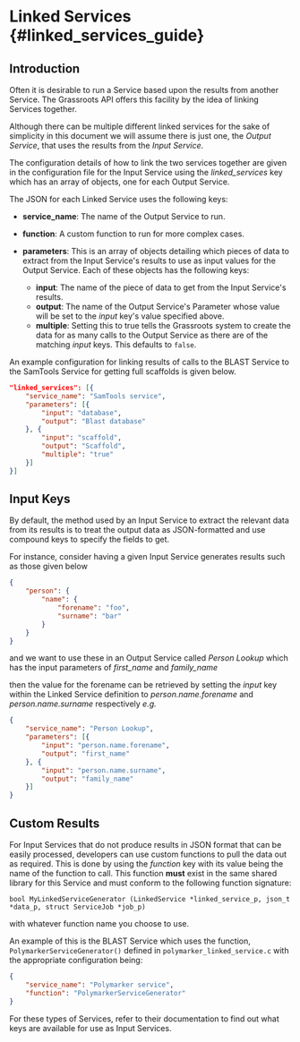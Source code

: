 ﻿# Linked Services {#linked_services_guide}

## Introduction 

Often it is desirable to run a Service based upon the results from another Service. The Grassroots API offers this facility by the idea of linking Services together. 

Although there can be multiple different linked services for the sake of simplicity in this document we will assume there is just one, the *Output Service*, that uses the results from the *Input Service*.

The configuration details of how to link the two services together are given in the configuration file for the Input Service using the *linked_services* key which has an array of objects, one for each Output Service.

The JSON for each Linked Service uses the following keys:

 * **service_name**: The name of the Output Service to run.
 * **function**: A custom function to run for more complex cases.
 * **parameters**: This is an array of objects detailing which pieces of data to extract from the Input Service's results to use as input values for the Output Service. Each of these objects has the following keys:
    
    * **input**: The name of the piece of data to get from the Input Service's results.
    * **output**: The name of the Output Service's Parameter whose value will be set to the *input* key's value specified above.
    * **multiple**: Setting this to true tells the Grassroots system to create the data for as many calls to the Output Service as there are of the matching *input* keys. This defaults to ```false```.

An example configuration for linking results of calls to the BLAST Service to the SamTools Service for getting full scaffolds is given below.

~~~.json
"linked_services": [{
	"service_name": "SamTools service",
	"parameters": [{
		"input": "database",
		"output": "Blast database"
	}, {
		"input": "scaffold",
		"output": "Scaffold",
		"multiple": "true"
	}]
}]
~~~
 
 
## Input Keys
 
By default, the method used by an Input Service to extract the relevant data from its results is to treat the output data as JSON-formatted and use compound keys to specify the fields to get. 

For instance, consider having a given Input Service generates results such as those given below

~~~.json
{
	"person": {
		"name": {
			"forename": "foo",
			"surname": "bar"
		}
	}
}
~~~
 
 and we want to use these in an Output Service called *Person Lookup* which has the input parameters of *first_name* and *family_name* 
 
 then the value for the forename can be retrieved by setting the *input* key within the Linked Service definition to *person.name.forename* and *person.name.surname* respectively *e.g.*
 
~~~.json
{
	"service_name": "Person Lookup",
	"parameters": [{
		"input": "person.name.forename",
		"output": "first_name"
	}, {
		"input": "person.name.surname",
		"output": "family_name"	
	}]
}
~~~


## Custom Results

For Input Services that do not produce results in JSON format that can be easily processed, developers can use custom functions to pull the data out as required. This is done by using the *function* key with its value being the name of the function to call. This function **must** exist in the same shared library for this Service and must conform to the following function signature:

```
bool MyLinkedServiceGenerator (LinkedService *linked_service_p, json_t *data_p, struct ServiceJob *job_p)
```

with whatever function name you choose to use.

An example of this is the BLAST Service which uses the function, ```PolymarkerServiceGenerator()``` defined in ```polymarker_linked_service.c``` with the appropriate configuration being:

~~~.json
{
	"service_name": "Polymarker service",
	"function": "PolymarkerServiceGenerator"
}
~~~



For these types of Services, refer to their documentation to find out what keys are available for use as Input Services.
 
